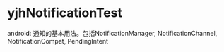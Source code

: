 # yjhNotificationTest
android: 通知的基本用法。包括NotificationManager, NotificationChannel, NotificationCompat, PendingIntent

